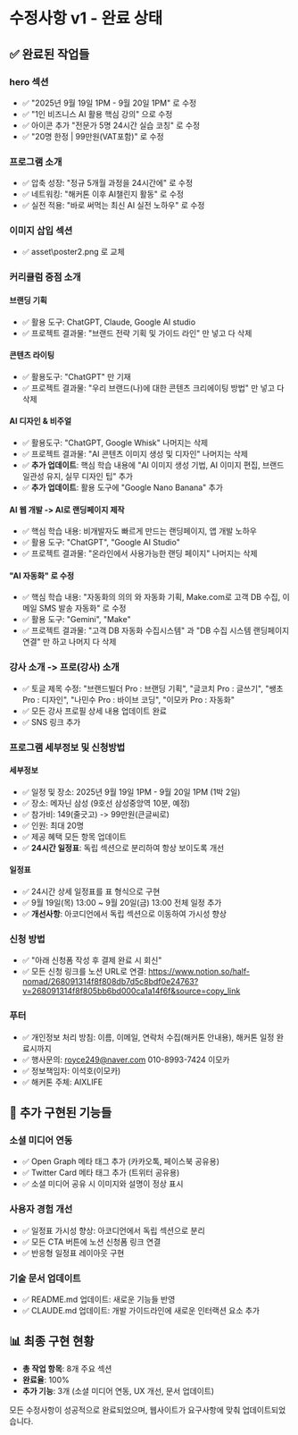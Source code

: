 # 수정사항 v1 - 완료 상태

## ✅ 완료된 작업들

### hero 섹션
- ✅ "2025년 9월 19일 1PM - 9월 20일 1PM" 로 수정
- ✅ "1인 비즈니스 AI 활용 핵심 강의" 으로 수정 
- ✅ 아이콘 추가 "전문가 5명 24시간 실습 코칭" 로 수정
- ✅ "20명 한정 | 99만원(VAT포함)" 로 수정

### 프로그램 소개
- ✅ 압축 성장: "정규 5개월 과정을 24시간에" 로 수정
- ✅ 네트워킹: "해커톤 이후 AI챌린지 활동" 로 수정 
- ✅ 실전 적용: "바로 써먹는 최신 AI 실전 노하우" 로 수정

### 이미지 삽입 섹션 
- ✅ asset\poster2.png 로 교체

### 커리큘럼 중점 소개
#### 브랜딩 기획
- ✅ 활용 도구: ChatGPT, Claude, Google AI studio
- ✅ 프로젝트 결과물: "브랜드 전략 기획 및 가이드 라인" 만 넣고 다 삭제

#### 콘텐츠 라이팅
- ✅ 활용도구: "ChatGPT" 만 기재
- ✅ 프로젝트 결과물: "우리 브랜드(나)에 대한 콘텐츠 크리에이팅 방법" 만 넣고 다 삭제

#### AI 디자인 & 비주얼
- ✅ 활용도구: "ChatGPT, Google Whisk" 나머지는 삭제
- ✅ 프로젝트 결과물: "AI 콘텐츠 이미지 생성 및 디자인" 나머지는 삭제
- ✅ **추가 업데이트**: 핵심 학습 내용에 "AI 이미지 생성 기법, AI 이미지 편집, 브랜드 일관성 유지, 실무 디자인 팁" 추가
- ✅ **추가 업데이트**: 활용 도구에 "Google Nano Banana" 추가

#### AI 웹 개발 -> AI로 랜딩페이지 제작
- ✅ 핵심 학습 내용: 비개발자도 빠르게 만드는 랜딩페이지, 앱 개발 노하우
- ✅ 활용 도구: "ChatGPT", "Google AI Studio"
- ✅ 프로젝트 결과물: "온라인에서 사용가능한 랜딩 페이지" 나머지는 삭제

#### "AI 자동화" 로 수정
- ✅ 핵심 학습 내용: "자동화의 의의 와 자동화 기획, Make.com로 고객 DB 수집, 이메일 SMS 발송 자동화" 로 수정
- ✅ 활용 도구: "Gemini", "Make"  
- ✅ 프로젝트 결과물: "고객 DB 자동화 수집시스템" 과 "DB 수집 시스템 랜딩페이지 연결" 만 하고 나머지 다 삭제

### 강사 소개 -> 프로(강사) 소개
- ✅ 토글 제목 수정: "브랜드빌더 Pro : 브랜딩 기획", "글코치 Pro : 글쓰기", "쌩초 Pro : 디자인", "나민수 Pro : 바이브 코딩", "이모카 Pro : 자동화" 
- ✅ 모든 강사 프로필 상세 내용 업데이트 완료
- ✅ SNS 링크 추가

### 프로그램 세부정보 및 신청방법
#### 세부정보
- ✅ 일정 및 장소: 2025년 9월 19일 1PM - 9월 20일 1PM (1박 2일)
- ✅ 장소: 메자닌 삼성 (9호선 삼성중앙역 10분, 예정)
- ✅ 참가비: 149(줄긋고) -> 99만원(큰글씨로)
- ✅ 인원: 최대 20명
- ✅ 제공 혜택 모든 항목 업데이트
- ✅ **24시간 일정표**: 독립 섹션으로 분리하여 항상 보이도록 개선

#### 일정표
- ✅ 24시간 상세 일정표를 표 형식으로 구현
- ✅ 9월 19일(목) 13:00 ~ 9월 20일(금) 13:00 전체 일정 추가
- ✅ **개선사항**: 아코디언에서 독립 섹션으로 이동하여 가시성 향상

### 신청 방법
- ✅ "아래 신청폼 작성 후 결제 완료 시 회신"
- ✅ 모든 신청 링크를 노션 URL로 연결: https://www.notion.so/half-nomad/268091314f8f808db7d5c8bdf0e24763?v=268091314f8f805bb6bd000ca1a14f6f&source=copy_link

### 푸터 
- ✅ 개인정보 처리 방침: 이름, 이메일, 연락처 수집(해커톤 안내용), 해커톤 일정 완료시까지 
- ✅ 행사문의: royce249@naver.com 010-8993-7424 이모카
- ✅ 정보책임자: 이석호(이모카)
- ✅ 해커톤 주체: AIXLIFE

## 🚀 추가 구현된 기능들

### 소셜 미디어 연동
- ✅ Open Graph 메타 태그 추가 (카카오톡, 페이스북 공유용)
- ✅ Twitter Card 메타 태그 추가 (트위터 공유용)
- ✅ 소셜 미디어 공유 시 이미지와 설명이 정상 표시

### 사용자 경험 개선
- ✅ 일정표 가시성 향상: 아코디언에서 독립 섹션으로 분리
- ✅ 모든 CTA 버튼에 노션 신청폼 링크 연결
- ✅ 반응형 일정표 레이아웃 구현

### 기술 문서 업데이트
- ✅ README.md 업데이트: 새로운 기능들 반영
- ✅ CLAUDE.md 업데이트: 개발 가이드라인에 새로운 인터랙션 요소 추가

## 📊 최종 구현 현황
- **총 작업 항목**: 8개 주요 섹션
- **완료율**: 100%
- **추가 기능**: 3개 (소셜 미디어 연동, UX 개선, 문서 업데이트)

모든 수정사항이 성공적으로 완료되었으며, 웹사이트가 요구사항에 맞춰 업데이트되었습니다.